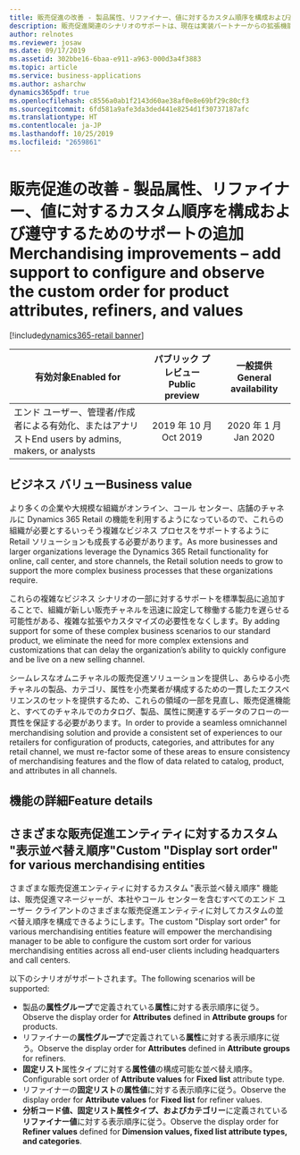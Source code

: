 ```yaml
---
title: 販売促進の改善 - 製品属性、リファイナー、値に対するカスタム順序を構成および遵守するためのサポートの追加
description: 販売促進関連のシナリオのサポートは、現在は実装パートナーからの拡張機能が必要な既存のシナリオとよく一致するように強化されます。
author: relnotes
ms.reviewer: josaw
ms.date: 09/17/2019
ms.assetid: 302bbe16-6baa-e911-a963-000d3a4f3883
ms.topic: article
ms.service: business-applications
ms.author: asharchw
dynamics365pdf: true
ms.openlocfilehash: c8556a0ab1f2143d60ae38af0e8e69bf29c80cf3
ms.sourcegitcommit: 6fd581a9afe3da3ded441e8254d1f30737187afc
ms.translationtype: HT
ms.contentlocale: ja-JP
ms.lasthandoff: 10/25/2019
ms.locfileid: "2659861"
---
```

# <a name="merchandising-improvements--add-support-to-configure-and-observe-the-custom-order-for-product-attributes-refiners-and-values"></a><span data-ttu-id="ec8a2-103">販売促進の改善 - 製品属性、リファイナー、値に対するカスタム順序を構成および遵守するためのサポートの追加</span><span class="sxs-lookup"><span data-stu-id="ec8a2-103">Merchandising improvements – add support to configure and observe the custom order for product attributes, refiners, and values</span></span>
[!include[dynamics365-retail banner](../includes/dynamics365-retail.md)]

| <span data-ttu-id="ec8a2-104">有効対象</span><span class="sxs-lookup"><span data-stu-id="ec8a2-104">Enabled for</span></span>    |  <span data-ttu-id="ec8a2-105">パブリック プレビュー</span><span class="sxs-lookup"><span data-stu-id="ec8a2-105">Public preview</span></span> | <span data-ttu-id="ec8a2-106">一般提供</span><span class="sxs-lookup"><span data-stu-id="ec8a2-106">General availability</span></span> | 
| ---------- | :----------: |:----------: |
|<span data-ttu-id="ec8a2-107">エンド ユーザー、管理者/作成者による有効化、またはアナリスト</span><span class="sxs-lookup"><span data-stu-id="ec8a2-107">End users by admins, makers, or analysts</span></span>|<span data-ttu-id="ec8a2-108">2019 年 10 月</span><span class="sxs-lookup"><span data-stu-id="ec8a2-108">Oct 2019</span></span>| <span data-ttu-id="ec8a2-109">2020 年 1 月</span><span class="sxs-lookup"><span data-stu-id="ec8a2-109">Jan 2020</span></span>|


## <a name="business-value"></a><span data-ttu-id="ec8a2-110">ビジネス バリュー</span><span class="sxs-lookup"><span data-stu-id="ec8a2-110">Business value</span></span>
<!-- bv start -->
<span data-ttu-id="ec8a2-111">より多くの企業や大規模な組織がオンライン、コール センター、店舗のチャネルに Dynamics 365 Retail の機能を利用するようになっているので、これらの組織が必要とするいっそう複雑なビジネス プロセスをサポートするように Retail ソリューションも成長する必要があります。</span><span class="sxs-lookup"><span data-stu-id="ec8a2-111">As more businesses and larger organizations leverage the Dynamics 365 Retail functionality for online, call center, and store channels, the Retail solution needs to grow to support the more complex business processes that these organizations require.</span></span> 

<span data-ttu-id="ec8a2-112">これらの複雑なビジネス シナリオの一部に対するサポートを標準製品に追加することで、組織が新しい販売チャネルを迅速に設定して稼働する能力を遅らせる可能性がある、複雑な拡張やカスタマイズの必要性をなくします。</span><span class="sxs-lookup"><span data-stu-id="ec8a2-112">By adding support for some of these complex business scenarios to our standard product, we eliminate the need for more complex extensions and customizations that can delay the organization’s ability to quickly configure and be live on a new selling channel.</span></span> 

<span data-ttu-id="ec8a2-113">シームレスなオムニチャネルの販売促進ソリューションを提供し、あらゆる小売チャネルの製品、カテゴリ、属性を小売業者が構成するための一貫したエクスペリエンスのセットを提供するため、これらの領域の一部を見直し、販売促進機能と、すべてのチャネルでのカタログ、製品、属性に関連するデータのフローの一貫性を保証する必要があります。</span><span class="sxs-lookup"><span data-stu-id="ec8a2-113">In order to provide a seamless omnichannel merchandising solution and provide a consistent set of experiences to our retailers for configuration of products, categories, and attributes for any retail channel, we must re-factor some of these areas to ensure consistency of merchandising features and the flow of data related to catalog, product, and attributes in all channels.</span></span>
<!-- bv end -->



## <a name="feature-details"></a><span data-ttu-id="ec8a2-114">機能の詳細</span><span class="sxs-lookup"><span data-stu-id="ec8a2-114">Feature details</span></span>
<!--feature detail start -->
## <a name="custom-display-sort-order-for-various-merchandising-entities"></a><span data-ttu-id="ec8a2-115">さまざまな販売促進エンティティに対するカスタム "表示並べ替え順序"</span><span class="sxs-lookup"><span data-stu-id="ec8a2-115">Custom "Display sort order" for various merchandising entities</span></span>

<span data-ttu-id="ec8a2-116">さまざまな販売促進エンティティに対するカスタム "表示並べ替え順序" 機能は、販売促進マネージャーが、本社やコール センターを含むすべてのエンド ユーザー クライアントのさまざまな販売促進エンティティに対してカスタムの並べ替え順序を構成できるようにします。</span><span class="sxs-lookup"><span data-stu-id="ec8a2-116">The custom "Display sort order" for various merchandising entities feature will empower the merchandising manager to be able to configure the custom sort order for various merchandising entities across all end-user clients including headquarters and call centers.</span></span> 

<span data-ttu-id="ec8a2-117">以下のシナリオがサポートされます。</span><span class="sxs-lookup"><span data-stu-id="ec8a2-117">The following scenarios will be supported:</span></span> 
                
- <span data-ttu-id="ec8a2-118">製品の**属性グループ**で定義されている**属性**に対する表示順序に従う。</span><span class="sxs-lookup"><span data-stu-id="ec8a2-118">Observe the display order for **Attributes** defined in **Attribute groups** for products.</span></span>     
- <span data-ttu-id="ec8a2-119">リファイナーの**属性グループ**で定義されている**属性**に対する表示順序に従う。</span><span class="sxs-lookup"><span data-stu-id="ec8a2-119">Observe the display order for **Attributes** defined in **Attribute groups** for refiners.</span></span>               
- <span data-ttu-id="ec8a2-120">**固定リスト**属性タイプに対する**属性値**の構成可能な並べ替え順序。</span><span class="sxs-lookup"><span data-stu-id="ec8a2-120">Configurable sort order of **Attribute values** for **Fixed list** attribute type.</span></span>   
- <span data-ttu-id="ec8a2-121">リファイナーの**固定リスト**の**属性値**に対する表示順序に従う。</span><span class="sxs-lookup"><span data-stu-id="ec8a2-121">Observe the display order for **Attribute values** for **Fixed list** for refiner values.</span></span>                        
- <span data-ttu-id="ec8a2-122">**分析コード値、固定リスト属性タイプ、およびカテゴリー**に定義されている**リファイナー値**に対する表示順序に従う。</span><span class="sxs-lookup"><span data-stu-id="ec8a2-122">Observe the display order for **Refiner values** defined for **Dimension values, fixed list attribute types, and categories**.</span></span>
<!--feature detail end -->









